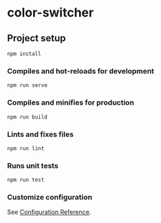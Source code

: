 # color-switcher

## Project setup
```
npm install
```

### Compiles and hot-reloads for development
```
npm run serve
```

### Compiles and minifies for production
```
npm run build
```

### Lints and fixes files
```
npm run lint
```

### Runs unit tests
```
npm run test
```

### Customize configuration
See [Configuration Reference](https://cli.vuejs.org/config/).
